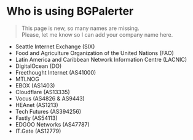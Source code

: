 # Who is using BGPalerter

> This page is new, so many names are missing.  
Please, let me know so I can add your company name here.

* Seattle Internet Exchange (SIX)
* Food and Agriculture Organization of the United Nations (FAO)
* Latin America and Caribbean Network Information Centre (LACNIC)
* DigitalOcean (DO)
* Freethought Internet (AS41000)
* MTLNOG
* EBOX (AS1403)
* Cloudflare (AS13335)
* Vocus (AS4826 & AS9443)
* HEAnet (AS1213)
* Tech Futures (AS394256)
* Fastly (AS54113)
* EDGOO Networks (AS47787)
* IT.Gate (AS12779)
